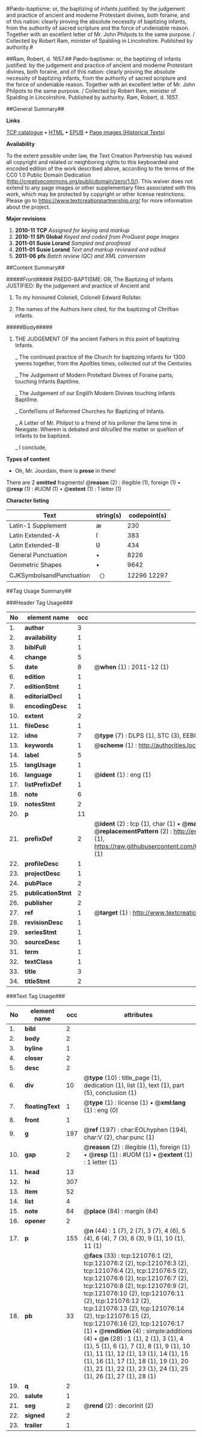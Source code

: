 #Pædo-baptisme: or, the baptizing of infants justified: by the judgement and practice of ancient and moderne Protestant divines, both foraine, and of this nation: clearly proving the absolute necessity of baptizing infants, from the authority of sacred scripture and the force of undeniable reason. Together with an excellent letter of Mr. John Philpots to the same purpose. / Collected by Robert Ram, minister of Spalding in Lincolnshire. Published by authority.#

##Ram, Robert, d. 1657.##
Pædo-baptisme: or, the baptizing of infants justified: by the judgement and practice of ancient and moderne Protestant divines, both foraine, and of this nation: clearly proving the absolute necessity of baptizing infants, from the authority of sacred scripture and the force of undeniable reason. Together with an excellent letter of Mr. John Philpots to the same purpose. / Collected by Robert Ram, minister of Spalding in Lincolnshire. Published by authority.
Ram, Robert, d. 1657.

##General Summary##

**Links**

[TCP catalogue](http://www.ota.ox.ac.uk/tcp/)  • 
[HTML](http://tei.it.ox.ac.uk/tcp/Texts-HTML/free/A91/A91973.html)  • 
[EPUB](http://tei.it.ox.ac.uk/tcp/Texts-EPUB/free/A91/A91973.epub) • 
[Page images (Historical Texts)](https://historicaltexts.jisc.ac.uk/eebo-99868721e)

**Availability**

To the extent possible under law, the Text Creation Partnership has waived all copyright and related or neighboring rights to this keyboarded and encoded edition of the work described above, according to the terms of the CC0 1.0 Public Domain Dedication (http://creativecommons.org/publicdomain/zero/1.0/). This waiver does not extend to any page images or other supplementary files associated with this work, which may be protected by copyright or other license restrictions. Please go to https://www.textcreationpartnership.org/ for more information about the project.

**Major revisions**

1. __2010-11__ __TCP__ *Assigned for keying and markup*
1. __2010-11__ __SPi Global__ *Keyed and coded from ProQuest page images*
1. __2011-01__ __Susie Lorand__ *Sampled and proofread*
1. __2011-01__ __Susie Lorand__ *Text and markup reviewed and edited*
1. __2011-06__ __pfs__ *Batch review (QC) and XML conversion*

##Content Summary##

#####Front#####
PAEDO-BAPTISME: OR, The Baptizing of Infants JUSTIFIED: By the judgement and practice of Ancient and
1. To my honoured Colonell, Colonell Edward Roſsiter.

1. The names of the Authors here cited, for the baptizing of Chriſtian infants.

#####Body#####

1. THE JUDGEMENT OF the ancient Fathers in this point of baptizing Infants.

    _ The continued practice of the Church for baptizing infants for 1300 yeeres together, from the Apoſtles times, collected out of the Centuries

    _ The Judgement of Modern Proteſtant Divines of Foraine parts, touching Infants Baptiſme.

    _ The Judgement of our Engliſh Modern Divines touching Infants Baptiſme.

    _ Confeſſions of Reformed Churches for Baptizing of Infants.

    _ A Letter of Mr. Philpot to a friend of his priſoner the ſame time in Newgate. Wherein is debated and diſcuſſed the matter or queſtion of infants to be baptized.

    _ I conclude,

**Types of content**

  * Oh, Mr. Jourdain, there is **prose** in there!

There are 2 **omitted** fragments! 
 @__reason__ (2) : illegible (1), foreign (1)  •  @__resp__ (1) : #UOM (1)  •  @__extent__ (1) : 1 letter (1)

**Character listing**


|Text|string(s)|codepoint(s)|
|---|---|---|
|Latin-1 Supplement|æ|230|
|Latin Extended-A|ſ|383|
|Latin Extended-B|Ʋ|434|
|General Punctuation|•|8226|
|Geometric Shapes|▪|9642|
|CJKSymbolsandPunctuation|〈〉|12296 12297|

##Tag Usage Summary##

###Header Tag Usage###

|No|element name|occ|attributes|
|---|---|---|---|
|1.|__author__|3||
|2.|__availability__|1||
|3.|__biblFull__|1||
|4.|__change__|5||
|5.|__date__|8| @__when__ (1) : 2011-12 (1)|
|6.|__edition__|1||
|7.|__editionStmt__|1||
|8.|__editorialDecl__|1||
|9.|__encodingDesc__|1||
|10.|__extent__|2||
|11.|__fileDesc__|1||
|12.|__idno__|7| @__type__ (7) : DLPS (1), STC (3), EEBO-CITATION (1), PROQUEST (1), VID (1)|
|13.|__keywords__|1| @__scheme__ (1) : http://authorities.loc.gov/ (1)|
|14.|__label__|5||
|15.|__langUsage__|1||
|16.|__language__|1| @__ident__ (1) : eng (1)|
|17.|__listPrefixDef__|1||
|18.|__note__|6||
|19.|__notesStmt__|2||
|20.|__p__|11||
|21.|__prefixDef__|2| @__ident__ (2) : tcp (1), char (1)  •  @__matchPattern__ (2) : ([0-9\-]+):([0-9IVX]+) (1), (.+) (1)  •  @__replacementPattern__ (2) : http://eebo.chadwyck.com/downloadtiff?vid=$1&page=$2 (1), https://raw.githubusercontent.com/textcreationpartnership/Texts/master/tcpchars.xml#$1 (1)|
|22.|__profileDesc__|1||
|23.|__projectDesc__|1||
|24.|__pubPlace__|2||
|25.|__publicationStmt__|2||
|26.|__publisher__|2||
|27.|__ref__|1| @__target__ (1) : http://www.textcreationpartnership.org/docs/. (1)|
|28.|__revisionDesc__|1||
|29.|__seriesStmt__|1||
|30.|__sourceDesc__|1||
|31.|__term__|1||
|32.|__textClass__|1||
|33.|__title__|3||
|34.|__titleStmt__|2||


###Text Tag Usage###

|No|element name|occ|attributes|
|---|---|---|---|
|1.|__bibl__|2||
|2.|__body__|2||
|3.|__byline__|1||
|4.|__closer__|2||
|5.|__desc__|2||
|6.|__div__|10| @__type__ (10) : title_page (1), dedication (1), list (1), text (1), part (5), conclusion (1)|
|7.|__floatingText__|1| @__type__ (1) : license (1)  •  @__xml:lang__ (1) : eng (0)|
|8.|__front__|1||
|9.|__g__|197| @__ref__ (197) : char:EOLhyphen (194), char:V (2), char:punc (1)|
|10.|__gap__|2| @__reason__ (2) : illegible (1), foreign (1)  •  @__resp__ (1) : #UOM (1)  •  @__extent__ (1) : 1 letter (1)|
|11.|__head__|13||
|12.|__hi__|307||
|13.|__item__|52||
|14.|__list__|4||
|15.|__note__|84| @__place__ (84) : margin (84)|
|16.|__opener__|2||
|17.|__p__|155| @__n__ (44) : 1 (7), 2 (7), 3 (7), 4 (6), 5 (4), 6 (4), 7 (3), 8 (3), 9 (1), 10 (1), 11 (1)|
|18.|__pb__|33| @__facs__ (33) : tcp:121076:1 (2), tcp:121076:2 (2), tcp:121076:3 (2), tcp:121076:4 (2), tcp:121076:5 (2), tcp:121076:6 (2), tcp:121076:7 (2), tcp:121076:8 (2), tcp:121076:9 (2), tcp:121076:10 (2), tcp:121076:11 (2), tcp:121076:12 (2), tcp:121076:13 (2), tcp:121076:14 (2), tcp:121076:15 (2), tcp:121076:16 (2), tcp:121076:17 (1)  •  @__rendition__ (4) : simple:additions (4)  •  @__n__ (28) : 1 (1), 2 (1), 3 (1), 4 (1), 5 (1), 6 (1), 7 (1), 8 (1), 9 (1), 10 (1), 11 (1), 12 (1), 13 (1), 14 (1), 15 (1), 16 (1), 17 (1), 18 (1), 19 (1), 20 (1), 21 (1), 22 (1), 23 (1), 24 (1), 25 (1), 26 (1), 27 (1), 28 (1)|
|19.|__q__|2||
|20.|__salute__|1||
|21.|__seg__|2| @__rend__ (2) : decorInit (2)|
|22.|__signed__|2||
|23.|__trailer__|1||
